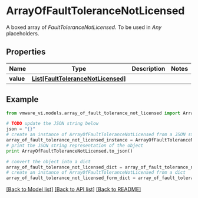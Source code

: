 # ArrayOfFaultToleranceNotLicensed

A boxed array of *FaultToleranceNotLicensed*. To be used in *Any* placeholders. 

## Properties
Name | Type | Description | Notes
------------ | ------------- | ------------- | -------------
**value** | [**List[FaultToleranceNotLicensed]**](FaultToleranceNotLicensed.md) |  | 

## Example

```python
from vmware_vi.models.array_of_fault_tolerance_not_licensed import ArrayOfFaultToleranceNotLicensed

# TODO update the JSON string below
json = "{}"
# create an instance of ArrayOfFaultToleranceNotLicensed from a JSON string
array_of_fault_tolerance_not_licensed_instance = ArrayOfFaultToleranceNotLicensed.from_json(json)
# print the JSON string representation of the object
print ArrayOfFaultToleranceNotLicensed.to_json()

# convert the object into a dict
array_of_fault_tolerance_not_licensed_dict = array_of_fault_tolerance_not_licensed_instance.to_dict()
# create an instance of ArrayOfFaultToleranceNotLicensed from a dict
array_of_fault_tolerance_not_licensed_form_dict = array_of_fault_tolerance_not_licensed.from_dict(array_of_fault_tolerance_not_licensed_dict)
```
[[Back to Model list]](../README.md#documentation-for-models) [[Back to API list]](../README.md#documentation-for-api-endpoints) [[Back to README]](../README.md)


